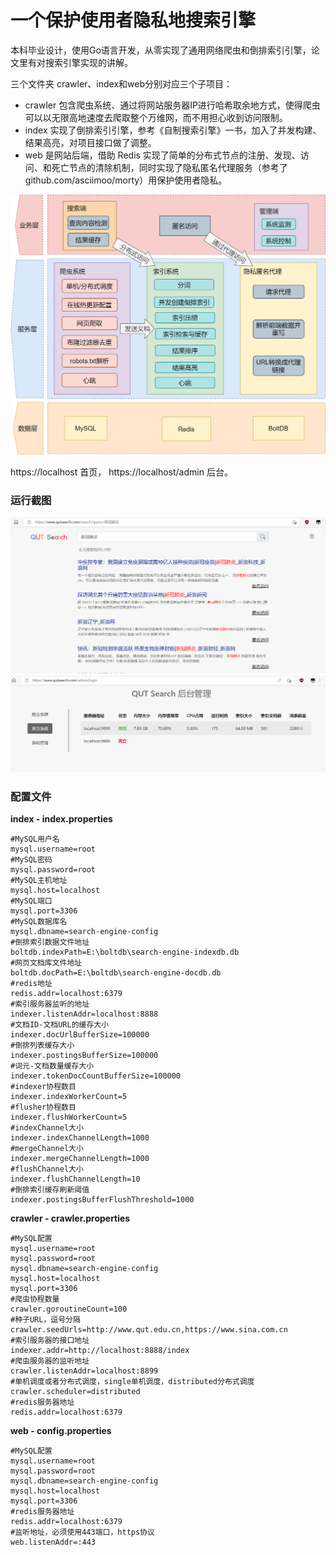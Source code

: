 # 一个保护使用者隐私地搜索引擎

本科毕业设计，使用Go语言开发，从零实现了通用网络爬虫和倒排索引引擎，论文里有对搜索引擎实现的讲解。

三个文件夹 crawler、index和web分别对应三个子项目：
- crawler 包含爬虫系统、通过将网站服务器IP进行哈希取余地方式，使得爬虫可以以无限高地速度去爬取整个万维网，而不用担心收到访问限制。
- index 实现了倒排索引引擎，参考《自制搜索引擎》一书，加入了并发构建、结果高亮，对项目接口做了调整。
- web 是网站后端，借助 Redis 实现了简单的分布式节点的注册、发现、访问、和死亡节点的清除机制，同时实现了隐私匿名代理服务（参考了github.com/asciimoo/morty）用保护使用者隐私。

![架构图](img/structure.png)

https://localhost 首页， https://localhost/admin 后台。

### 运行截图
![搜索结果](img/result.png)
![后台](img/admin.png)

### 配置文件
**index - index.properties**
```properties
#MySQL用户名
mysql.username=root
#MySQL密码
mysql.password=root
#MySQL主机地址
mysql.host=localhost
#MySQL端口
mysql.port=3306
#MySQL数据库名
mysql.dbname=search-engine-config
#倒排索引数据文件地址
boltdb.indexPath=E:\boltdb\search-engine-indexdb.db
#网页文档库文件地址
boltdb.docPath=E:\boltdb\search-engine-docdb.db
#redis地址
redis.addr=localhost:6379
#索引服务器监听的地址
indexer.listenAddr=localhost:8888
#文档ID-文档URL的缓存大小
indexer.docUrlBufferSize=100000
#倒排列表缓存大小
indexer.postingsBufferSize=100000
#词元-文档数量缓存大小
indexer.tokenDocCountBufferSize=100000
#indexer协程数目
indexer.indexWorkerCount=5
#flusher协程数目
indexer.flushWorkerCount=5
#indexChannel大小
indexer.indexChannelLength=1000
#mergeChannel大小
indexer.mergeChannelLength=1000
#flushChannel大小
indexer.flushChannelLength=10
#倒排索引缓存刷新阈值
indexer.postingsBufferFlushThreshold=1000
```

**crawler - crawler.properties**
```properties
#MySQL配置
mysql.username=root
mysql.password=root
mysql.dbname=search-engine-config
mysql.host=localhost
mysql.port=3306
#爬虫协程数量
crawler.goroutineCount=100
#种子URL，逗号分隔
crawler.seedUrls=http://www.qut.edu.cn,https://www.sina.com.cn
#索引服务器的接口地址
indexer.addr=http://localhost:8888/index
#爬虫服务器的监听地址
crawler.listenAddr=localhost:8899
#单机调度或者分布式调度，single单机调度，distributed分布式调度
crawler.scheduler=distributed
#redis服务器地址
redis.addr=localhost:6379
```

**web - config.properties**
```properties
#MySQL配置
mysql.username=root
mysql.password=root
mysql.dbname=search-engine-config
mysql.host=localhost
mysql.port=3306
#redis服务器地址
redis.addr=localhost:6379
#监听地址，必须使用443端口，https协议
web.listenAddr=:443
```